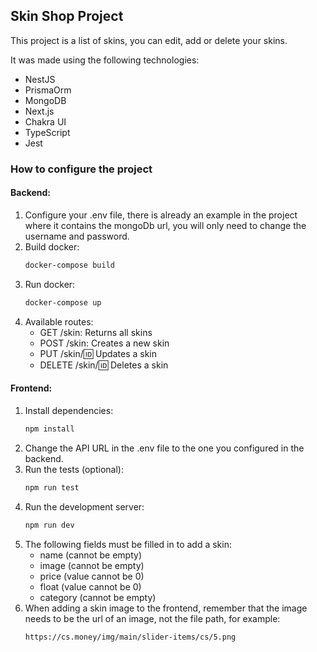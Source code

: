 ## Skin Shop Project

This project is a list of skins, you can edit, add or delete your skins.

It was made using the following technologies:
- NestJS
- PrismaOrm
- MongoDB
- Next.js
- Chakra UI
- TypeScript
- Jest

### How to configure the project

#### Backend:
1. Configure your .env file, there is already an example in the project where it contains the mongoDb url, you will only need to change the username and password.
2. Build docker:
    ```bash
    docker-compose build
    ```
3. Run docker:
    ```bash
    docker-compose up
    ```
4. Available routes:
    - GET /skin: Returns all skins
    - POST /skin: Creates a new skin
    - PUT /skin/:id: Updates a skin
    - DELETE /skin/:id: Deletes a skin

#### Frontend:
1. Install dependencies:
    ```bash
    npm install
    ```
2. Change the API URL in the .env file to the one you configured in the backend.
3. Run the tests (optional):
    ```bash
    npm run test
    ```
4. Run the development server:
    ```bash
    npm run dev
    ```
5. The following fields must be filled in to add a skin:
    - name (cannot be empty)
    - image (cannot be empty)
    - price (value cannot be 0)
    - float (value cannot be 0)
    - category (cannot be empty)
6. When adding a skin image to the frontend,
remember that the image needs to be the url of an image, not the file path, for example:
    ```bash
    https://cs.money/img/main/slider-items/cs/5.png
    ```